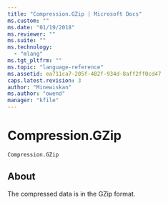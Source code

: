 ```yaml
---
title: "Compression.GZip | Microsoft Docs"
ms.custom: ""
ms.date: "01/19/2018"
ms.reviewer: ""
ms.suite: ""
ms.technology: 
  - "mlang"
ms.tgt_pltfrm: ""
ms.topic: "language-reference"
ms.assetid: ea711ca7-205f-482f-934d-8aff2ff0cd47
caps.latest.revision: 3
author: "Minewiskan"
ms.author: "owend"
manager: "kfile"
---
```

# Compression.GZip
<code>Compression.GZip
</code>

## About
The compressed data is in the GZip format.
